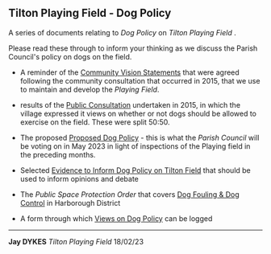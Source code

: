 ## Tilton Playing Field - Dog Policy

A series of documents relating to _Dog Policy_ on _Tilton Playing Field_ .

Please read these through to inform your thinking as we discuss the Parish Council's policy on dogs on the field.

- A reminder of the [Community Vision Statements]() that were agreed following the community consultation that occurred in 2015, that we use to maintain and develop the _Playing Field_.

- results of the [Public Consultation](publicConsultation.md) undertaken in 2015, in which the village expressed it views on whether or not dogs should be allowed to exercise on the field. These were split 50:50.

- The proposed [Proposed Dog Policy](dogPolicy.md) - this is what the _Parish Council_ will be voting on in May 2023 in light of inspections of the Playing field in the preceding months.

- Selected [Evidence to Inform Dog Policy on Tilton Field](dogRisk.md) that should be used to inform opinions and debate

- The _Public Space Protection Order_ that covers [Dog Fouling & Dog Control](pspo.md) in Harborough District

- A form through which [Views on Dog Policy]() can be logged

---

**Jay DYKES**
_Tilton Playing Field_
18/02/23
